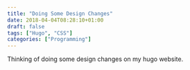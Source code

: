 ```yaml
---
title: "Doing Some Design Changes"
date: 2018-04-04T08:28:10+01:00
draft: false
tags: ["Hugo", "CSS"]
categories: ["Programming"]
---
```

Thinking of doing some design changes on my hugo website. 

